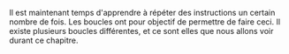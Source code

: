 Il est maintenant temps d'apprendre à répéter des instructions un certain nombre de fois. Les boucles ont pour objectif de permettre de faire ceci. Il existe plusieurs boucles différentes, et ce sont elles que nous allons voir durant ce chapitre.